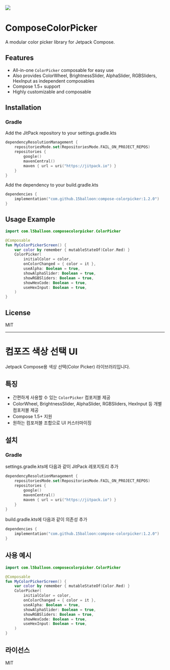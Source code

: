 [![](https://jitpack.io/v/15balloon/compose-colorpicker.svg)](https://jitpack.io/#15balloon/compose-colorpicker)

# ComposeColorPicker

A modular color picker library for Jetpack Compose.

## Features
- All-in-one `ColorPicker` composable for easy use
- Also provides ColorWheel, BrightnessSlider, AlphaSlider, RGBSliders, HexInput as independent composables
- Compose 1.5+ support
- Highly customizable and composable

## Installation

### Gradle
Add the JitPack repository to your settings.gradle.kts
```kotlin
dependencyResolutionManagement {
    repositoriesMode.set(RepositoriesMode.FAIL_ON_PROJECT_REPOS)
    repositories {
        google()
        mavenCentral()
        maven { url = uri("https://jitpack.io") }
    }
}
```

Add the dependency to your build.gradle.kts
```kotlin
dependencies {
    implementation("com.github.15balloon:compose-colorpicker:1.2.0")
}
```

## Usage Example

```kotlin
import com.l5balloon.composecolorpicker.ColorPicker

@Composable
fun MyColorPickerScreen() {
    var color by remember { mutableStateOf(Color.Red) }
    ColorPicker(
        initialColor = color,
        onColorChanged = { color = it },
        useAlpha: Boolean = true,
        showAlphaSlider: Boolean = true,
        showRGBSliders: Boolean = true,
        showHexCode: Boolean = true,
        useHexInput: Boolean = true,
    )
}
```

## License
MIT

---

# 컴포즈 색상 선택 UI

Jetpack Compose용 색상 선택(Color Picker) 라이브러리입니다.

## 특징
- 간편하게 사용할 수 있는 `ColorPicker` 컴포저블 제공
- ColorWheel, BrightnessSlider, AlphaSlider, RGBSliders, HexInput 등 개별 컴포저블 제공
- Compose 1.5+ 지원
- 원하는 컴포저블 조합으로 UI 커스터마이징

## 설치

### Gradle
settings.gradle.kts에 다음과 같이 JitPack 레포지토리 추가
```kotlin
dependencyResolutionManagement {
    repositoriesMode.set(RepositoriesMode.FAIL_ON_PROJECT_REPOS)
    repositories {
        google()
        mavenCentral()
        maven { url = uri("https://jitpack.io") }
    }
}
```

build.gradle.kts에 다음과 같이 의존성 추가
```kotlin
dependencies {
    implementation("com.github.15balloon:compose-colorpicker:1.2.0")
}
```

## 사용 예시

```kotlin
import com.l5balloon.composecolorpicker.ColorPicker

@Composable
fun MyColorPickerScreen() {
    var color by remember { mutableStateOf(Color.Red) }
    ColorPicker(
        initialColor = color,
        onColorChanged = { color = it },
        useAlpha: Boolean = true,
        showAlphaSlider: Boolean = true,
        showRGBSliders: Boolean = true,
        showHexCode: Boolean = true,
        useHexInput: Boolean = true,
    )
}
```

## 라이선스
MIT